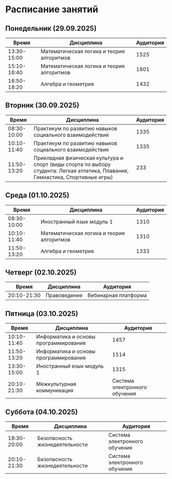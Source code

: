 # Расписание занятий


## Понедельник (29.09.2025)
| Время | Дисциплина | Аудитория |
|-------|-------------|-----------|
| 13:30-15:00 | Математическая логика и теория алгоритмов | 1525 |
| 15:10-16:40 | Математическая логика и теория алгоритмов | 1601 |
| 16:50-18:20 | Алгебра и геометрия | 1432 |


## Вторник (30.09.2025)

| Время | Дисциплина | Аудитория |
|-------|-------------|-----------|
| 08:30-10:00 | Практикум по развитию навыков социального взаимодействия | 1335 |
| 10:10-11:40 | Практикум по развитию навыков социального взаимодействия | 1335 |
| 11:50-13:20 | Прикладная физическая культура и спорт (виды спорта по выбору студента: Легкая атлетика, Плавание, Гимнастика, Спортивные игры) | 233 |


## Среда (01.10.2025)

| Время | Дисциплина | Аудитория |
|-------|-------------|-----------|
| 08:30-10:00 | Иностранный язык модуль 1 | 1310 |
| 10:10-11:40 | Математическая логика и теория алгоритмов | 1310 |
| 11:50-13:20 | Алгебра и геометрия | 1333 |


## Четверг (02.10.2025)

| Время | Дисциплина | Аудитория |
|-------|-------------|-----------|
| 20:10-21:30 | Правоведение | Вебинарная платформа |


## Пятница (03.10.2025)

| Время | Дисциплина | Аудитория |
|-------|-------------|-----------|
| 10:10-11:40 | Информатика и основы программирования | 1457 |
| 11:50-13:20	 | Информатика и основы программирования | 1514 |
| 13:30-15:00	 | 	Иностранный язык модуль 1 | 1315 |
| 20:10-21:30	 | 	Межкультурная коммуникация | Система электронного обучения |


## Суббота (04.10.2025)

| Время | Дисциплина | Аудитория |
|-------|-------------|-----------|
| 18:30-20:00 | Безопасность жизнедеятельности | Система электронного обучения |
| 20:10-21:30 | Безопасность жизнедеятельности | Система электронного обучения |